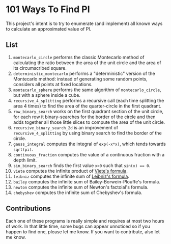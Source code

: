 # 101 Ways To Find PI
This project's intent is to try to enumerate (and implement) all known ways to calculate an approximated value of PI.

## List
1. `montecarlo_circle` performs the classic Montecarlo method of calculating the ratio between the area of the unit circle and the area of its circumscribed square.
2. `deterministic_montecarlo` performs a "deterministic" version of the Montecarlo method: instead of generating some random points, considers all points at fixed locations.
3. `montecarlo_sphere` performs the same algorithm of `montecarlo_circle`, but with a sphere inside a cube.
4. `recursive_4_splitting` performs a recursive call (each time splitting the area 4 times) to find the area of the quarter-circle in the first quadrant.
5. `row_binary_search` works on the first quadrant section of the unit circle, for each row it binary-searches for the border of the circle and then adds together all those little slices to compute the area of the unit circle.
6. `recursive_binary_search_2d` is an improvement of `recursive_4_splitting` by using binary search to find the border of the circle.
7. `gauss_integral` computes the integral of `exp(-x*x)`, which tends towards `sqrt(pi)`.
8. `continuous_fraction` computes the value of a continuous fraction with a depth limit.
9. `sin_binary_search` finds the first value `x>0` such that `sin(x) == 0`.
10. `viete` computes the infinite product of [Viete's formula](https://it.wikipedia.org/wiki/Formula_di_Vi%C3%A8te).
11. `leibniz` computes the infinite sum of [Leibniz's formula](https://it.wikipedia.org/wiki/Formula_di_Leibniz_per_pi).
12. `bailey` computes the infinite sum of Bailey-Borwein-Plouffe's formula.
13. `newton` computes the infinite sum of Newton's factoial's formula.
14. `chebyshev` computes the infinite sum of Chebyshev's formula.

## Contributions
Each one of these programs is really simple and requires at most two hours of work. In that little time, some bugs can appear unnoticed so if you happen to find one, please let me know. If you want to contribute, also let me know.